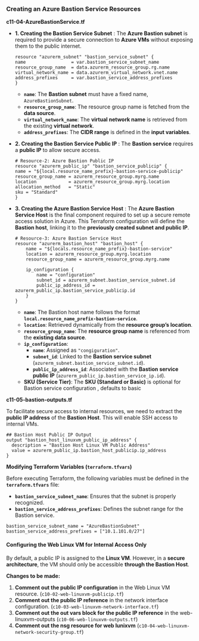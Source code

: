 ### **Creating an Azure Bastion Service Resources**  

**c11-04-AzureBastionService.tf**

- **1. Creating the Bastion Service Subnet**   : The **Azure Bastion subnet** is required to provide a secure connection to **Azure VMs** without exposing them to the public internet.  
    ```hcl
    resource "azurerm_subnet" "bastion_service_subnet" {
    name                 = var.bastion_service_subnet_name
    resource_group_name  = data.azurerm_resource_group.rg.name
    virtual_network_name = data.azurerm_virtual_network.vnet.name
    address_prefixes     = var.bastion_service_address_prefixes
    }
    ```
    - **`name`**: The **Bastion subnet** must have a fixed name, `AzureBastionSubnet`.  
    - **`resource_group_name`**: The resource group name is fetched from the **data source**.  
    - **`virtual_network_name`**: The **virtual network name** is retrieved from the existing **virtual network**.  
    - **`address_prefixes`**: The **CIDR range** is defined in the **input variables**.  


- **2. Creating the Bastion Service Public IP**   : The **Bastion service** requires a **public IP** to allow secure access.  
    ```hcl
    # Resource-2: Azure Bastion Public IP
    resource "azurerm_public_ip" "bastion_service_publicip" {
    name = "${local.resource_name_prefix}-bastion-service-publicip"
    resource_group_name = azurerm_resource_group.myrg.name
    location            = azurerm_resource_group.myrg.location
    allocation_method   = "Static"
    sku = "Standard"
    }
    ```
- **3. Creating the Azure Bastion Service Host** :  The **Azure Bastion Service Host** is the final component required to set up a secure remote access solution in Azure. This Terraform configuration will define the **Bastion host**, linking it to the **previously created subnet and public IP**.  
    ```hcl
    # Resource-3: Azure Bastion Service Host
    resource "azurerm_bastion_host" "bastion_host" {
        name = "${locals.resource_name_prefix}-bastion-service"
        location = azurerm_resource_group.myrg.location
        resource_group_name = azurerm_resource_group.myrg.name

        ip_configuration {
            name = "configuration"
            subnet_id = azurerm_subnet.bastion_service_subnet.id
            public_ip_address_id = azurerm_public_ip.bastion_service_publicip.id
        }
    }
    ```
    - **`name`**:   The Bastion host name follows the format **`local.resource_name_prefix-bastion-service`**.  
    - **`location`**:  Retrieved dynamically from the **resource group’s location**.  
    - **`resource_group_name`**:   The **resource group name** is referenced from the **existing data source**.  
    - **`ip_configuration`**:  
        - **`name`**: Assigned as `"congiguration"`.  
        - **`subnet_id`**: Linked to the **Bastion service subnet** (`azurerm_subnet.bastion_service_subnet.id`).  
        - **`public_ip_address_id`**: Associated with the **Bastion service public IP** (`azurerm_public_ip.bastion_service_ip.id`).  
    - **SKU (Service Tier)**:  The **SKU (Standard or Basic)** is  optional for Bastion service configuration , defaults to basic



**c11-05-bastion-outputs.tf**

To facilitate secure access to internal resources, we need to extract the **public IP address** of the **Bastion Host**. This will enable SSH access to internal VMs.  

```hcl
## Bastion Host Public IP Output
output "bastion_host_linuxvm_public_ip_address" {
  description = "Bastion Host Linux VM Public Address"
  value = azurerm_public_ip.bastion_host_publicip.ip_address
}
```

**Modifying Terraform Variables (`terraform.tfvars`)**  

Before executing Terraform, the following variables must be defined in the **`terraform.tfvars`** file:  
- **`bastion_service_subnet_name`**: Ensures that the subnet is properly recognized.  
- **`bastion_service_address_prefixes`**: Defines the subnet range for the Bastion service.

```hcl
bastion_service_subnet_name = "AzureBastionSubnet"
bastion_service_address_prefixes = ["10.1.101.0/27"]
```



#### **Configuring the Web Linux VM for Internal Access Only**  

By default, a public IP is assigned to the **Linux VM**. However, in a **secure architecture**, the VM should only be accessible **through the Bastion Host**.  

**Changes to be made:**  
1. **Comment out the public IP configuration** in the Web Linux VM resource.  (`c10-02-web-linuxvm-publicip.tf`)
2. **Comment out the public IP reference** in the network interface configuration. (`c10-03-web-linuxvm-network-interface.tf`)
3. **Comment out the out vars block for the public IP reference** in the web-linuxvm-outputs (`c10-06-web-linuxvm-outputs.tf`)
3. **Comment out the nsg resource for web lunixvm** (`c10-04-web-linuxvm-network-security-group.tf`)





